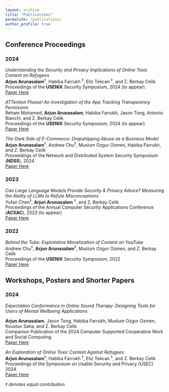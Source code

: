 ```yaml
---
layout: archive
title: "Publications"
permalink: /publications/
author_profile: true
---
```





## Conference Proceedings
### 2024

*Understanding the Security and Privacy Implications of Online Toxic Content on Refugees*<br>
**Arjun Arunasalam**<sup>‡</sup>, Habiba Farrukh <sup>‡</sup>, Eliz Tekcan <sup>‡</sup>, and Z. Berkay Celik<br>
Proceedings of the **USENIX** Security Symposium, 2024 (to appear). <br>
[Paper Here](https://www.usenix.org/system/files/sec23winter-prepub-48-arunasalam.pdf)<br>


*ATTention Please! An investigation of the App Tracking Transparency Permission* <br>
Reham Mohamed, **Arjun Arunasalam**, Habiba Farrukh, Jason Tong, Antonio Bianchi, and Z. Berkay Celik<br>
Proceedings of the **USENIX** Security Symposium, 2024 (to appear). <br>
[Paper Here](https://www.usenix.org/system/files/sec24summer-prepub-1232-mohamed.pdf)<br>


*The Dark Side of E-Commerce: Dropshipping Abuse as a Business Model* <br>
**Arjun Arunasalam**<sup>‡</sup>, Andrew Chu<sup>‡</sup>, Muslum Ozgur Ozmen, Habiba Farrukh, and Z. Berkay Celik<br>
Proceedings of the Network and Distributed System
Security Symposium (**NDSS**), 2024  <br>
[Paper Here](https://www.ndss-symposium.org/wp-content/uploads/2024-39-paper.pdf)<br>



### 2023

*Can Large Language Models Provide Security & Privacy Advice? Measuring the
Ability of LLMs to Refute Misconceptions* <br>
Yufan Chen<sup>‡</sup>, **Arjun Arunasalam** <sup>‡</sup>, and Z. Berkay Celik<br>
Proceedings of the Annual Computer Security Applications Conference (**ACSAC**), 2023 (to appear) <br>
[Paper Here](https://dl.acm.org/doi/10.1145/3627106.3627196)<br>


### 2022

*Behind the Tube: Exploitative Monetization of Content on YouTube* <br>
Andrew Chu<sup>‡</sup>,  **Arjun Arunasalam**<sup>‡</sup>, Muslum Ozgur Ozmen, and Z. Berkay Celik<br>
Proceedings of the **USENIX** Security Symposium, 2022 <br>
[Paper Here](https://dl.acm.org/doi/10.1145/3627106.3627196)<br>


## Workshops, Posters and Shorter Papers

### 2024

*Expectation Conformance in Online Sound Therapy: Designing Tools for Users of Mental Wellbeing Applications*

**Arjun Arunasalam**, Jason Tong, Habiba Farrukh, Muslum Ozgur Ozmen, Koustuv Saha, and Z. Berkay Celik<br>
Companion Publication of the 2024 Computer Supported Cooperative Work and Social Computing. <br>
[Paper Here](https://arjunarunasalam.github.io//files/beats_poster_camera_ready.pdf)<br>


*An Exploration of Online Toxic Content Against Refugees*<br>
**Arjun Arunasalam**<sup>‡</sup>, Habiba Farrukh <sup>‡</sup>, Eliz Tekcan <sup>‡</sup>, and Z. Berkay Celik<br>
Proceedings of the Symposium on Usable Security and Privacy (USEC) 2024. <br>
[Paper Here](https://www.ndss-symposium.org/wp-content/uploads/usec2024-14-paper.pdf)<br>

*‡ denotes equal contribution*

